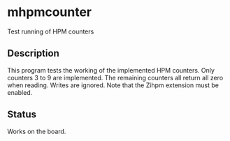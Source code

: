 
# mhpmcounter

Test running of HPM counters

## Description

This program tests the working of the implemented HPM counters.
Only counters 3 to 9 are implemented. The remaining counters
all return all zero when reading. Writes are ignored. Note that
the Zihpm extension must be enabled.

## Status

Works on the board.

